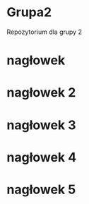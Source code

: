 # Grupa2
Repozytorium dla grupy 2

# nagłowek

# nagłowek 2

# nagłowek 3

# nagłowek 4

# nagłowek 5 